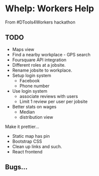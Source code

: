 # Whelp: Workers Help

From #DTools4Workers hackathon


## TODO

* Maps view
* Find a nearby workplace - GPS search
* Foursquare API integration
* Different roles at a jobsite.
* Rename jobsite to workplace.
* Setup login system
    * Facebook
    * Phone number
* Use login system
    * associate reviews with users
    * Limit 1 review per user per jobsite
* Better stats on wages
    * Median
    * distribution view

Make it prettier...

* Static map has pin
* Bootstrap CSS
* Clean up links and such.
* React frontend


## Bugs...

